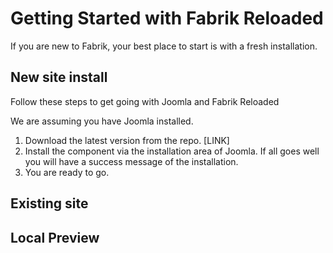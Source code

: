 # Getting Started with Fabrik Reloaded

If you are new to Fabrik, your best place to start is with a fresh installation.

## New site install

Follow these steps to get going with Joomla and Fabrik Reloaded

We are assuming you have Joomla installed.

1. Download the latest version from the repo. [LINK]
2. Install the component via the installation area of Joomla. If all goes well you will have a success message of the installation.
3. You are ready to go.

## Existing site



## Local Preview

